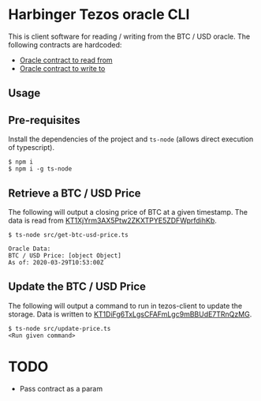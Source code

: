 # Harbinger Tezos oracle CLI

This is client software for reading / writing from the BTC / USD oracle. The following contracts are hardcoded:
- [Oracle contract to read from](https://you.better-call.dev/carthagenet/KT1XjYrm3AX5Ptw2ZKXTPYE5ZDFWprfdihKb/storage)
- [Oracle contract to write to](https://you.better-call.dev/carthagenet/KT1DiFg6TxLgsCFAFmLgc9mBBUdE7TRnQzMG/storage)

## Usage

## Pre-requisites

Install the dependencies of the project and `ts-node` (allows direct execution of typescript).

```shell
$ npm i
$ npm i -g ts-node
```

## Retrieve a BTC / USD Price

The following will output a closing price of BTC at a given timestamp. The data is read from [KT1XjYrm3AX5Ptw2ZKXTPYE5ZDFWprfdihKb](https://you.better-call.dev/carthagenet/KT1XjYrm3AX5Ptw2ZKXTPYE5ZDFWprfdihKb/storage).

```shell
$ ts-node src/get-btc-usd-price.ts

Oracle Data:
BTC / USD Price: [object Object]
As of: 2020-03-29T10:53:00Z
```

## Update the BTC / USD Price

The following will output a command to run in tezos-client to update the storage. Data is written to [KT1DiFg6TxLgsCFAFmLgc9mBBUdE7TRnQzMG](https://you.better-call.dev/carthagenet/KT1DiFg6TxLgsCFAFmLgc9mBBUdE7TRnQzMG/storage).

```
$ ts-node src/update-price.ts
<Run given command>
```

# TODO

- Pass contract as a param
